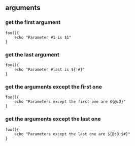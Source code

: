 ## arguments

### get the first argument

```shell
foo(){
	echo "Parameter #1 is $1"
}
```

### get the last argument

```shell
foo(){
	echo "Parameter #last is ${!#}"
}
```

### get the arguments except the first one

```shell
foo(){
	echo "Parameters except the first one are ${@:2}"
}
```

### get the arguments except the last one

```shell
foo(){
	echo "Parameters except the last one are ${@:0:$#}"
}
```
